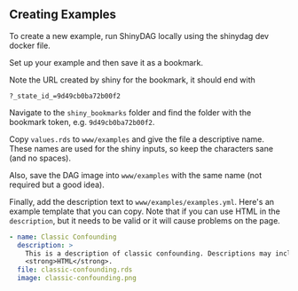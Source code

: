 ## Creating Examples

To create a new example, run ShinyDAG locally using the shinydag dev docker file.

Set up your example and then save it as a bookmark.

Note the URL created by shiny for the bookmark, it should end with

```
?_state_id_=9d49cb0ba72b00f2
```

Navigate to the `shiny_bookmarks` folder and find the folder with the bookmark token, e.g. `9d49cb0ba72b00f2`.

Copy `values.rds` to `www/examples` and give the file a descriptive name.
These names are used for the shiny inputs, so keep the characters sane (and no spaces).

Also, save the DAG image into `www/examples` with the same name (not required but a good idea).

Finally, add the description text to `www/examples/examples.yml`.
Here's an example template that you can copy.
Note that if you can use HTML in the `description`, but it needs to be valid or it will cause problems on the page.

```yaml
- name: Classic Confounding
  description: >
    This is a description of classic confounding. Descriptions may include
    <strong>HTML</strong>.
  file: classic-confounding.rds
  image: classic-confounding.png
```